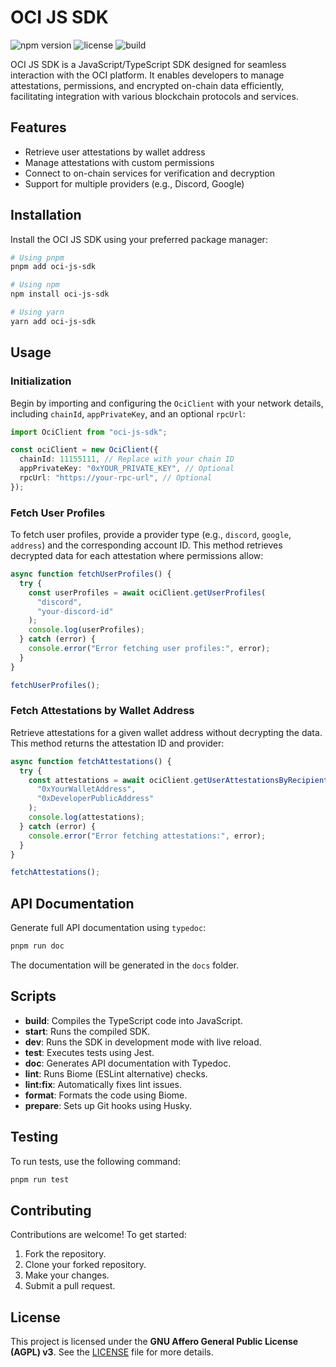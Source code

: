 # OCI JS SDK

![npm version](https://img.shields.io/npm/v/oci-js-sdk)
![license](https://img.shields.io/npm/l/oci-js-sdk)
![build](https://img.shields.io/github/actions/workflow/status/mehdi-torabiv/OCI-JS-SDK/ci.yml?branch=main)

OCI JS SDK is a JavaScript/TypeScript SDK designed for seamless interaction with the OCI platform. It enables developers to manage attestations, permissions, and encrypted on-chain data efficiently, facilitating integration with various blockchain protocols and services.

## Features

- Retrieve user attestations by wallet address
- Manage attestations with custom permissions
- Connect to on-chain services for verification and decryption
- Support for multiple providers (e.g., Discord, Google)

## Installation

Install the OCI JS SDK using your preferred package manager:

```bash
# Using pnpm
pnpm add oci-js-sdk

# Using npm
npm install oci-js-sdk

# Using yarn
yarn add oci-js-sdk
```

## Usage

### Initialization

Begin by importing and configuring the `OciClient` with your network details, including `chainId`, `appPrivateKey`, and an optional `rpcUrl`:

```typescript
import OciClient from "oci-js-sdk";

const ociClient = new OciClient({
  chainId: 11155111, // Replace with your chain ID
  appPrivateKey: "0xYOUR_PRIVATE_KEY", // Optional
  rpcUrl: "https://your-rpc-url", // Optional
});
```

### Fetch User Profiles

To fetch user profiles, provide a provider type (e.g., `discord`, `google`, `address`) and the corresponding account ID. This method retrieves decrypted data for each attestation where permissions allow:

```typescript
async function fetchUserProfiles() {
  try {
    const userProfiles = await ociClient.getUserProfiles(
      "discord",
      "your-discord-id"
    );
    console.log(userProfiles);
  } catch (error) {
    console.error("Error fetching user profiles:", error);
  }
}

fetchUserProfiles();
```

### Fetch Attestations by Wallet Address

Retrieve attestations for a given wallet address without decrypting the data. This method returns the attestation ID and provider:

```typescript
async function fetchAttestations() {
  try {
    const attestations = await ociClient.getUserAttestationsByRecipient(
      "0xYourWalletAddress",
      "0xDeveloperPublicAddress"
    );
    console.log(attestations);
  } catch (error) {
    console.error("Error fetching attestations:", error);
  }
}

fetchAttestations();
```

## API Documentation

Generate full API documentation using `typedoc`:

```bash
pnpm run doc
```

The documentation will be generated in the `docs` folder.

## Scripts

- **build**: Compiles the TypeScript code into JavaScript.
- **start**: Runs the compiled SDK.
- **dev**: Runs the SDK in development mode with live reload.
- **test**: Executes tests using Jest.
- **doc**: Generates API documentation with Typedoc.
- **lint**: Runs Biome (ESLint alternative) checks.
- **lint:fix**: Automatically fixes lint issues.
- **format**: Formats the code using Biome.
- **prepare**: Sets up Git hooks using Husky.

## Testing

To run tests, use the following command:

```bash
pnpm run test
```

## Contributing

Contributions are welcome! To get started:

1. Fork the repository.
2. Clone your forked repository.
3. Make your changes.
4. Submit a pull request.

## License

This project is licensed under the **GNU Affero General Public License (AGPL) v3**. See the [LICENSE](https://www.gnu.org/licenses/agpl-3.0.en.html) file for more details.
